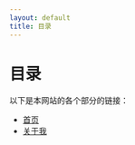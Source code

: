 ```yaml
---
layout: default
title: 目录
---
```


# 目录

以下是本网站的各个部分的链接：

- [首页](https://charlenechow.github.io/)
- [关于我](https://charlenechow.github.io/about/)
